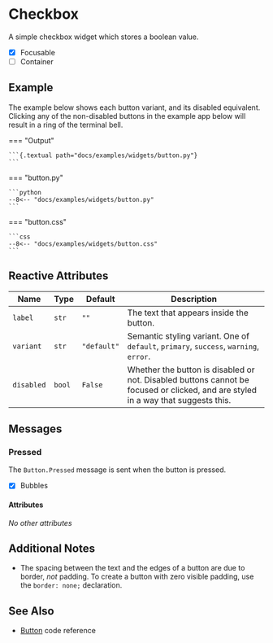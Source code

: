 # Checkbox

A simple checkbox widget which stores a boolean value.

- [x] Focusable
- [ ] Container

## Example

The example below shows each button variant, and its disabled equivalent.
Clicking any of the non-disabled buttons in the example app below will result in a ring of the terminal bell.

=== "Output"

    ```{.textual path="docs/examples/widgets/button.py"}
    ```

=== "button.py"

    ```python
    --8<-- "docs/examples/widgets/button.py"
    ```

=== "button.css"

    ```css
    --8<-- "docs/examples/widgets/button.css"
    ```

## Reactive Attributes

| Name       | Type   | Default     | Description                                                                                                                       |
|------------|--------|-------------|-----------------------------------------------------------------------------------------------------------------------------------|
| `label`    | `str`  | `""`        | The text that appears inside the button.                                                                                          |
| `variant`  | `str`  | `"default"` | Semantic styling variant. One of `default`, `primary`, `success`, `warning`, `error`.                                             |
| `disabled` | `bool` | `False`     | Whether the button is disabled or not. Disabled buttons cannot be focused or clicked, and are styled in a way that suggests this. |

## Messages

### Pressed

The `Button.Pressed` message is sent when the button is pressed.

- [x] Bubbles

#### Attributes

_No other attributes_

## Additional Notes

* The spacing between the text and the edges of a button are due to border, _not_ padding. To create a button with zero visible padding, use the `border: none;` declaration.

## See Also

* [Button](../reference/button.md) code reference
